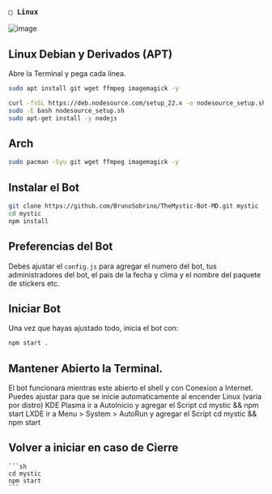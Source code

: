 ### `▢ Linux` 
![image](https://github.com/weskerty/TheMysticMOD/assets/82781997/7160fd2b-1bdf-4e4a-b907-9b1868a0b440)

## Linux Debian y Derivados (APT)
Abre la Terminal y pega cada linea.

```sh
sudo apt install git wget ffmpeg imagemagick -y
```

```sh
curl -fsSL https://deb.nodesource.com/setup_22.x -o nodesource_setup.sh
sudo -E bash nodesource_setup.sh
sudo apt-get install -y nodejs
```

## Arch 

```sh
sudo pacman -Syu git wget ffmpeg imagemagick -y
```

## Instalar el Bot

```sh
git clone https://github.com/BrunoSobrino/TheMystic-Bot-MD.git mystic
cd mystic
npm install
```

## Preferencias del Bot
Debes ajustar el `config.js` para agregar el numero del bot, tus administradores del bot, el pais de la fecha y clima y el nombre del paquete de stickers etc.

## Iniciar Bot
Una vez que hayas ajustado todo, inicia el bot con:
```sh
npm start .
```

## Mantener Abierto la Terminal.
El bot funcionara mientras este abierto el shell y con Conexion a Internet.
Puedes ajustar para que se inicie automaticamente al encender Linux (varia por distro)
KDE Plasma ir a AutoInicio y agregar el Script cd mystic && npm start 
LXDE ir a Menu > System > AutoRun y agregar el Script cd mystic && npm start 

## Volver a iniciar en caso de Cierre
	
    ```sh
    cd mystic
	npm start 
    ```
